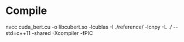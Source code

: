 # Compile

nvcc cuda_bert.cu -o libcubert.so -lcublas -I ./reference/ -lcnpy -L ./ --std=c++11 -shared -Xcompiler -fPIC